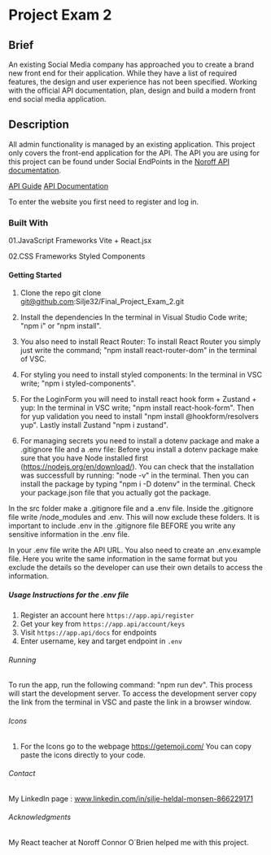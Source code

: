 # Project Exam 2
## Brief
An existing Social Media company has approached you to create a brand new front end for their application. While they have a list of required features, the design and user experience has not been specified. Working with the official API documentation, plan, design and build a modern front end social media application.

## Description
All admin functionality is managed by an existing application. This project only covers the front-end application for the API. The API you are using for this project can be found under Social EndPoints in the [Noroff API documentation](https://noroff-api-docs.netlify.app/).

[API Guide](https://noroff-api-docs.netlify.app/social-endpoints/authentication)
[API Documentation](https://nf-api.onrender.com/docs)

To enter the website you first need to register and log in.

### Built With
01.JavaScript Frameworks
Vite + React.jsx

02.CSS Frameworks
Styled Components 


#### Getting Started
01. Clone the repo
git clone git@github.com:Silje32/Final_Project_Exam_2.git

02. Install the dependencies
In the terminal in Visual Studio Code write; "npm i" or "npm install".

02. You also need to install React Router:
To install React Router you simply just write the command; "npm install react-router-dom" in the terminal of VSC.

03. For styling you need to install styled components:
In the terminal in VSC write; "npm i styled-components". 

04. For the LoginForm you will need to install react hook form + Zustand + yup:
In the terminal in VSC write; "npm install react-hook-form". Then for yup validation you need to install "npm install @hookform/resolvers yup". Lastly install Zustand "npm i zustand".

05. For managing secrets you need to install a dotenv package and make a .gitignore file and a .env file:
Before you install a dotenv package make sure that you have Node installed first (https://nodejs.org/en/download/). You can check that the installation was successfull by running: "node -v" in the terminal.
Then you can install the package by typing "npm i -D dotenv" in the terminal. Check your package.json file that you actually got the package. 

In the src folder make a .gitignore file and a .env file. Inside the .gitignore file write 
/node_modules and .env. This will now  exclude these folders. It is important to include .env in the 
.gitignore file BEFORE you write any sensitive information in the .env file. 

In your .env file write the API URL. You also need to create an .env.example file. Here you write the same information in the same format but you exclude the details so the developer can use their own details to access the information. 

##### Usage Instructions for the .env file
1. Register an account here `https://app.api/register`
2. Get your key from `https://app.api/account/keys`
3. Visit `https://app.api/docs` for endpoints
4. Enter username, key and target endpoint in `.env`


###### Running
To run the app, run the following command: "npm run dev". This process will start the development server. To access the development server copy the link from the terminal in VSC and paste the link in a browser window. 


###### Icons
01. For the Icons go to the webpage https://getemoji.com/
You can copy paste the icons directly to your code.


###### Contact 
My LinkedIn page : www.linkedin.com/in/silje-heldal-monsen-866229171


###### Acknowledgments
My React teacher at Noroff Connor O´Brien helped me with this project.   







